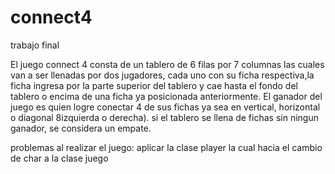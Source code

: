 # connect4
trabajo final

El juego connect 4 consta de un tablero de 6 filas por 7 columnas las cuales van a ser llenadas por dos jugadores, cada uno con su ficha 
respectiva,la ficha ingresa por la parte superior del tablero y cae hasta el fondo del tablero o encima de una ficha ya posicionada 
anteriormente.
El ganador del juego es quien logre conectar 4 de sus fichas ya sea en vertical, horizontal o diagonal 8izquierda o derecha).
si el tablero se llena de fichas sin ningun ganador, se considera un empate.


problemas al realizar el juego:
  aplicar la clase player la cual hacia el cambio de char  a la clase juego 
  
